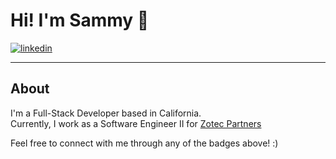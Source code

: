 # Hi! I'm Sammy 👋

<a href="https://www.linkedin.com/in/sammy-chang/">
    <img src="https://img.shields.io/badge/linkedin-0077B5?&style=for-the-badge&logo=LinkedIn&logoColor=white" alt="linkedin"/>
</a>

---

## About

I'm a Full-Stack Developer based in California.  
Currently, I work as a Software Engineer II for [Zotec Partners](https://zotecpartners.com/)

Feel free to connect with me through any of the badges above! :)
